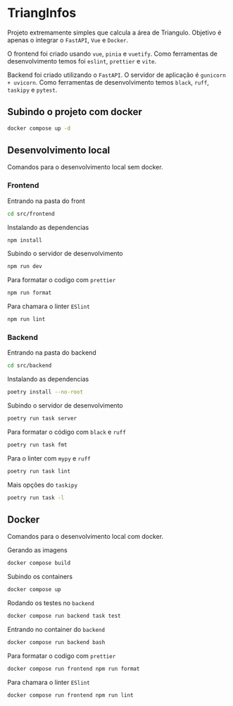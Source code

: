 # TriangInfos

Projeto extremamente simples que calcula a área de Triangulo. Objetivo é apenas o integrar o `FastAPI`, `Vue` e `Docker`.

O frontend foi criado usando `vue`, `pinia` e `vuetify`. Como ferramentas de desenvolvimento temos foi `eslint`, `prettier` e `vite`.

Backend foi criado utilizando o `FastAPI`. O servidor de aplicação é `gunicorn + uvicorn`. Como ferramentas de desenvolvimento temos `black`, `ruff`, `taskipy` e `pytest`.

## Subindo o projeto com docker

```bash
docker compose up -d
```

## Desenvolvimento local

Comandos para o desenvolvimento local sem docker.

### Frontend

Entrando na pasta do front

```bash
cd src/frontend
```

Instalando as dependencias

```bash
npm install
```

Subindo o servidor de desenvolvimento

```bash
npm run dev
```

Para formatar o codigo com `prettier`

```bash
npm run format
```

Para chamara o linter `ESlint`

```bash
npm run lint
```

### Backend

Entrando na pasta do backend

```bash
cd src/backend
```

Instalando as dependencias

```bash
poetry install --no-root
```

Subindo o servidor de desenvolvimento

```bash
poetry run task server
```

Para formatar o código com `black` e `ruff`

```bash
poetry run task fmt
```

Para o linter com `mypy` e `ruff`

```bash
poetry run task lint
```

Mais opções do `taskipy`

```bash
poetry run task -l
```

## Docker

Comandos para o desenvolvimento local com docker.

Gerando as imagens

```bash
docker compose build
```

Subindo os containers

```bash
docker compose up
```

Rodando os testes no `backend`

```bash
docker compose run backend task test
```

Entrando no container do `backend`

```bash
docker compose run backend bash
```

Para formatar o codigo com `prettier`

```bash
docker compose run frontend npm run format
```

Para chamara o linter `ESlint`

```bash
docker compose run frontend npm run lint
```
